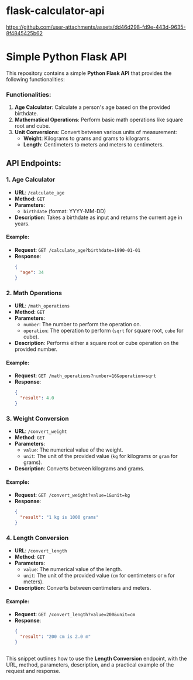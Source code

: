 # flask-calculator-api




https://github.com/user-attachments/assets/dd46d298-fd9e-443d-9635-8f4845425b62













# Simple Python Flask API

This repository contains a simple **Python Flask API** that provides the following functionalities:

### Functionalities:
1. **Age Calculator**: Calculate a person's age based on the provided birthdate.
2. **Mathematical Operations**: Perform basic math operations like square root and cube.
3. **Unit Conversions**: Convert between various units of measurement:
   - **Weight**: Kilograms to grams and grams to kilograms.
   - **Length**: Centimeters to meters and meters to centimeters.

## API Endpoints:

### 1. Age Calculator
- **URL**: `/calculate_age`
- **Method**: `GET`
- **Parameters**: 
  - `birthdate` (format: YYYY-MM-DD)
- **Description**: Takes a birthdate as input and returns the current age in years.

#### Example:
- **Request**: `GET /calculate_age?birthdate=1990-01-01`
- **Response**: 
  ```json
  {
    "age": 34
  }

### 2. Math Operations
- **URL**: `/math_operations`
- **Method**: `GET`
- **Parameters**:
  - `number`: The number to perform the operation on.
  - `operation`: The operation to perform (`sqrt` for square root, `cube` for cube).
- **Description**: Performs either a square root or cube operation on the provided number.

#### Example:
- **Request**: `GET /math_operations?number=16&operation=sqrt`
- **Response**: 
  ```json
  {
    "result": 4.0
  }

### 3. Weight Conversion
- **URL**: `/convert_weight`
- **Method**: `GET`
- **Parameters**:
  - `value`: The numerical value of the weight.
  - `unit`: The unit of the provided value (`kg` for kilograms or `gram` for grams).
- **Description**: Converts between kilograms and grams.

#### Example:
- **Request**: `GET /convert_weight?value=1&unit=kg`
- **Response**: 
  ```json
  {
    "result": "1 kg is 1000 grams"
  }

### 4. Length Conversion
- **URL**: `/convert_length`
- **Method**: `GET`
- **Parameters**:
  - `value`: The numerical value of the length.
  - `unit`: The unit of the provided value (`cm` for centimeters or `m` for meters).
- **Description**: Converts between centimeters and meters.

#### Example:
- **Request**: `GET /convert_length?value=200&unit=cm`
- **Response**: 
  ```json
  {
    "result": "200 cm is 2.0 m"
  }



This snippet outlines how to use the **Length Conversion** endpoint, with the URL, method, parameters, description, and a practical example of the request and response.






